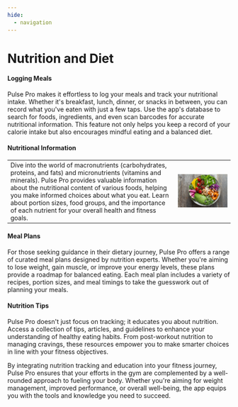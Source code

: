 ```yaml
---
hide:
  - navigation
---
```

# **Nutrition and Diet**

#### Logging Meals

Pulse Pro makes it effortless to log your meals and track your nutritional intake. Whether it's breakfast, lunch, dinner, or snacks in between, you can record what you've eaten with just a few taps. Use the app's database to search for foods, ingredients, and even scan barcodes for accurate nutritional information. This feature not only helps you keep a record of your calorie intake but also encourages mindful eating and a balanced diet.

#### Nutritional Information

|       |                           |
| :----------- | :------------------------------------ |
| Dive into the world of macronutrients (carbohydrates, proteins, and fats) and micronutrients (vitamins and minerals). Pulse Pro provides valuable information about the nutritional content of various foods, helping you make informed choices about what you eat. Learn about portion sizes, food groups, and the importance of each nutrient for your overall health and fitness goals. |  ![](assets/nutrition_and_diet_pictures/food.jpg) |

#### Meal Plans

For those seeking guidance in their dietary journey, Pulse Pro offers a range of curated meal plans designed by nutrition experts. Whether you're aiming to lose weight, gain muscle, or improve your energy levels, these plans provide a roadmap for balanced eating. Each meal plan includes a variety of recipes, portion sizes, and meal timings to take the guesswork out of planning your meals.

#### Nutrition Tips

Pulse Pro doesn't just focus on tracking; it educates you about nutrition. Access a collection of tips, articles, and guidelines to enhance your understanding of healthy eating habits. From post-workout nutrition to managing cravings, these resources empower you to make smarter choices in line with your fitness objectives.

By integrating nutrition tracking and education into your fitness journey, Pulse Pro ensures that your efforts in the gym are complemented by a well-rounded approach to fueling your body. Whether you're aiming for weight management, improved performance, or overall well-being, the app equips you with the tools and knowledge you need to succeed.